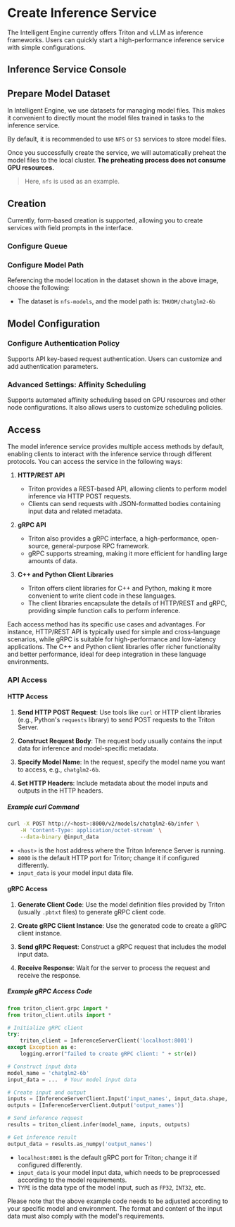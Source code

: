# Create Inference Service

The Intelligent Engine currently offers Triton and vLLM as inference frameworks. Users can quickly start a high-performance inference service with simple configurations.

## Inference Service Console

<!-- add screenshot later -->

## Prepare Model Dataset

In Intelligent Engine, we use datasets for managing model files. This makes it convenient to directly mount the model files trained in tasks to the inference service.

By default, it is recommended to use `NFS` or `S3` services to store model files.

Once you successfully create the service, we will automatically preheat the model files to the local cluster.
**The preheating process does not consume GPU resources.**

> Here, `nfs` is used as an example.

<!-- add screenshot later -->

## Creation

Currently, form-based creation is supported, allowing you to create services with field prompts in the interface.

<!-- add screenshot later -->

### Configure Queue

### Configure Model Path

Referencing the model location in the dataset shown in the above image, choose the following:

- The dataset is `nfs-models`, and the model path is: `THUDM/chatglm2-6b`

## Model Configuration

<!-- add screenshot later -->

### Configure Authentication Policy

Supports API key-based request authentication. Users can customize and add authentication parameters.

### Advanced Settings: Affinity Scheduling

Supports automated affinity scheduling based on GPU resources and other node configurations. It also allows users to customize scheduling policies.

## Access

The model inference service provides multiple access methods by default, enabling clients to interact with the inference service through different protocols. You can access the service in the following ways:

1. **HTTP/REST API**

   - Triton provides a REST-based API, allowing clients to perform model inference via HTTP POST requests.
   - Clients can send requests with JSON-formatted bodies containing input data and related metadata.

2. **gRPC API**

   - Triton also provides a gRPC interface, a high-performance, open-source, general-purpose RPC framework.
   - gRPC supports streaming, making it more efficient for handling large amounts of data.

3. **C++ and Python Client Libraries**

   - Triton offers client libraries for C++ and Python, making it more convenient to write client code in these languages.
   - The client libraries encapsulate the details of HTTP/REST and gRPC, providing simple function calls to perform inference.

Each access method has its specific use cases and advantages. For instance, HTTP/REST API is typically used for simple and cross-language scenarios, while gRPC is suitable for high-performance and low-latency applications. The C++ and Python client libraries offer richer functionality and better performance, ideal for deep integration in these language environments.

### API Access

#### HTTP Access

1. **Send HTTP POST Request**: Use tools like `curl` or HTTP client libraries (e.g., Python's `requests` library) to send POST requests to the Triton Server.

2. **Construct Request Body**: The request body usually contains the input data for inference and model-specific metadata.

3. **Specify Model Name**: In the request, specify the model name you want to access, e.g., `chatglm2-6b`.

4. **Set HTTP Headers**: Include metadata about the model inputs and outputs in the HTTP headers.

##### Example curl Command

```bash
curl -X POST http://<host>:8000/v2/models/chatglm2-6b/infer \
    -H 'Content-Type: application/octet-stream' \
    --data-binary @input_data
```

- `<host>` is the host address where the Triton Inference Server is running.
- `8000` is the default HTTP port for Triton; change it if configured differently.
- `input_data` is your model input data file.

#### gRPC Access

1. **Generate Client Code**: Use the model definition files provided by Triton (usually `.pbtxt` files) to generate gRPC client code.

2. **Create gRPC Client Instance**: Use the generated code to create a gRPC client instance.

3. **Send gRPC Request**: Construct a gRPC request that includes the model input data.

4. **Receive Response**: Wait for the server to process the request and receive the response.

##### Example gRPC Access Code

```python
from triton_client.grpc import *
from triton_client.utils import *

# Initialize gRPC client
try:
    triton_client = InferenceServerClient('localhost:8001')
except Exception as e:
    logging.error("failed to create gRPC client: " + str(e))

# Construct input data
model_name = 'chatglm2-6b'
input_data = ...  # Your model input data

# Create input and output
inputs = [InferenceServerClient.Input('input_names', input_data.shape, "TYPE")]
outputs = [InferenceServerClient.Output('output_names')]

# Send inference request
results = triton_client.infer(model_name, inputs, outputs)

# Get inference result
output_data = results.as_numpy('output_names')
```

- `localhost:8001` is the default gRPC port for Triton; change it if configured differently.
- `input_data` is your model input data, which needs to be preprocessed according to the model requirements.
- `TYPE` is the data type of the model input, such as `FP32`, `INT32`, etc.

Please note that the above example code needs to be adjusted according to your specific model and environment. The format and content of the input data must also comply with the model's requirements.

<!-- ### Web UI Access (Coming Soon)

> Web UI access is under development, stay tuned. -->
